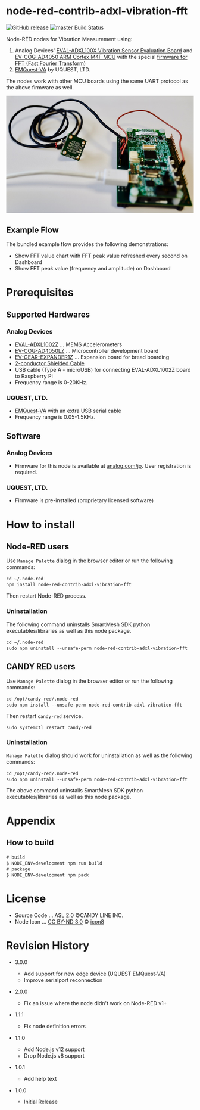 node-red-contrib-adxl-vibration-fft
===

[![GitHub release](https://img.shields.io/github/release/CANDY-LINE/node-red-contrib-adxl-vibration-fft.svg)](https://github.com/CANDY-LINE/node-red-contrib-adxl-vibration-fft/releases/latest)
[![master Build Status](https://travis-ci.org/CANDY-LINE/node-red-contrib-adxl-vibration-fft.svg?branch=master)](https://travis-ci.org/CANDY-LINE/node-red-contrib-adxl-vibration-fft/)

Node-RED nodes for Vibration Measurement using:
1. Analog Devices' [EVAL-ADXL100X Vibration Sensor Evaluation Board](http://www.analog.com/en/design-center/evaluation-hardware-and-software/evaluation-boards-kits/EVAL-ADXL100X.html) and [EV-COG-AD4050 ARM Cortex M4F MCU](http://www.analog.com/en/design-center/evaluation-hardware-and-software/evaluation-boards-kits/EV-COG-AD4050.html) with the special [firmware for FFT (Fast Fourier Transform)](https://www.analog.com/jp/landing-pages/003/form/jp_sensor_pv_vibration.html)
1. [EMQuest-VA](https://www.uquest.co.jp/em/va.html) by UQUEST, LTD.

The nodes work with other MCU boards using the same UART protocol as the above firmware as well.

![Vibration Sensor Device](images/adxl100x-sensor-device.jpg)

## Example Flow

The bundled example flow provides the following demonstrations:

- Show FFT value chart with FFT peak value refreshed every second on Dashboard
- Show FFT peak value (frequency and amplitude) on Dashboard

# Prerequisites

## Supported Hardwares

### Analog Devices
- [EVAL-ADXL1002Z](https://www.analog.com/jp/design-center/evaluation-hardware-and-software/evaluation-boards-kits/EVAL-ADXL100X.html#eb-buy) ... MEMS Accelerometers
- [EV-COG-AD4050LZ](https://www.analog.com/jp/design-center/evaluation-hardware-and-software/evaluation-boards-kits/EV-COG-AD4050.html#eb-buy) ... Microcontroller development board
- [EV-GEAR-EXPANDER1Z](https://www.analog.com/jp/design-center/evaluation-hardware-and-software/evaluation-boards-kits/EV-COG-AD4050.html#eb-buy) ...  Expansion board for bread boarding
- [2-conductor Shielded Cable](https://oyaide.com/catalog/products/2794.html)
- USB cable (Type A - microUSB) for connecting EVAL-ADXL1002Z board to Raspberry Pi
- Frequency range is 0-20KHz.

### UQUEST, LTD.
- [EMQuest-VA](https://www.uquest.co.jp/em/va.html) with an extra USB serial cable
- Frequency range is 0.05-1.5KHz.

## Software

### Analog Devices
- Firmware for this node is available at [analog.com/jp](https://www.analog.com/jp/landing-pages/003/form/jp_sensor_pv_vibration.html). User registration is required.

### UQUEST, LTD.
- Firmware is pre-installed (proprietary licensed software)

# How to install

## Node-RED users

Use `Manage Palette` dialog in the browser editor or run the following commands:
```
cd ~/.node-red
npm install node-red-contrib-adxl-vibration-fft
```

Then restart Node-RED process.


### Uninstallation

The following command uninstalls SmartMesh SDK python executables/libraries as well as this node package.

```
cd ~/.node-red
sudo npm uninstall --unsafe-perm node-red-contrib-adxl-vibration-fft
```

## CANDY RED users

Use `Manage Palette` dialog in the browser editor or run the following commands:
```
cd /opt/candy-red/.node-red
sudo npm install --unsafe-perm node-red-contrib-adxl-vibration-fft
```

Then restart `candy-red` service.

```
sudo systemctl restart candy-red
```

### Uninstallation

`Manage Palette` dialog should work for uninstallation as well as the following commands:

```
cd /opt/candy-red/.node-red
sudo npm uninstall --unsafe-perm node-red-contrib-adxl-vibration-fft
```

The above command uninstalls SmartMesh SDK python executables/libraries as well as this node package.

# Appendix

## How to build

```
# build
$ NODE_ENV=development npm run build
# package
$ NODE_ENV=development npm pack
```

# License

- Source Code ... ASL 2.0 ©CANDY LINE INC.
- Node Icon ... [CC BY-ND 3.0](https://creativecommons.org/licenses/by-nd/3.0/) © [icon8](https://icons8.com)

# Revision History
* 3.0.0
  - Add support for new edge device (UQUEST EMQuest-VA)
  - Improve serialport reconnection

* 2.0.0
  - Fix an issue where the node didn't work on Node-RED v1+

* 1.1.1
  - Fix node definition errors

* 1.1.0
  - Add Node.js v12 support
  - Drop Node.js v8 support

* 1.0.1
  - Add help text

* 1.0.0
  - Initial Release
